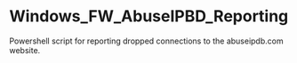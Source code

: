 # Windows_FW_AbuseIPBD_Reporting
Powershell script for reporting dropped connections to the abuseipdb.com website.

